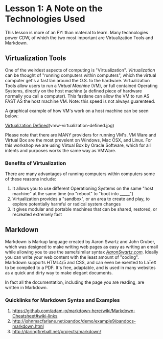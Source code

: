 Lesson 1: A Note on the Technologies Used
=========================================
This lesson is more of an FYI than material to learn.
Many technologies power CDW, of which the two most important are Virtualization Tools and Markdown.

Virtualization Tools
--------------------
One of the weirdest aspects of computing is "Virtualization".
*Virtualization* can be thought of "running computers within computers", which the virtual computer get's a fast lan around the O.S. to the hardware.
Virtualization Tools allow users to run a *Virtual Machine* (VM), or full contained Operating Systems, directly on the host machine (a defined piece of hardware normally you call a computer).
This fastlane can allow the VM to run AS FAST AS the host machine VM.
Note: this speed is not always guarenteed.

A graphical example of how VM's work on a host machine can be seen below:

[Virtualization Defined][2](vmw-virtualization-defined.jpg)

Please note that there are MANY providers for running VM's.
VM Ware and Virtual Box are the most prevelent on Windows, Mac OSX, and Linux.
For this workshop we are using Virtual Box by Oracle Software, which for all intents and purposes works the same way as VMWare.

### Benefits of Virtualization
There are many advantages of running computers within computers some of these reasons include:
1. It allows you to use different Operationing Systems on the same "host machine" at the same time (no "reboot" to "boot into _____")
2. Virtualization provides a "sandbox", or an area to create and play, to explore potentially harmful or radical system changes
3. It gives modular and portable machines that can be shared, restored, or recreated extremely fast

Markdown
--------
Markdown is Markup language created by Aaron Swartz and John Gruber, which was designed to make writing web pages as easy as writing an email while allowing you to use the same/similar syntax <cite>[AaronSwartz.com][1]</cite>.
Ideally you can write your web content with the least amount of "coding".
Markdown supports HTML4/5 and CSS, and can even be exented to LaTeX to be compiled to a PDF.
It's free, adaptable, and is used in many websites as a quick and dirty way to make elegant documents.

In fact all the documentation, including the page you are reading, are written in Markdown.

### Quicklinks for Markdown Syntax and Examples
1. https://github.com/adam-p/markdown-here/wiki/Markdown-Cheatsheet#wiki-links
2. http://johnmacfarlane.net/pandoc/demo/example9/pandocs-markdown.html
3. http://daringfireball.net/projects/markdown/


[1]:http://www.aaronsw.com/weblog/001189
[2]:http://www.vmware.com/files/images/diagrams/vmw-virtualization-defined.jpg